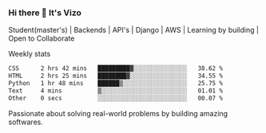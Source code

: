 ### Hi there 👋 It's Vizo

Student(master's) | Backends | API's | Django | AWS |  Learning by building | Open to Collaborate

Weekly stats
<!--START_SECTION:waka-->

```txt
CSS      2 hrs 42 mins   █████████▓░░░░░░░░░░░░░░░   38.62 %
HTML     2 hrs 25 mins   ████████▓░░░░░░░░░░░░░░░░   34.55 %
Python   1 hr 48 mins    ██████▒░░░░░░░░░░░░░░░░░░   25.75 %
Text     4 mins          ▒░░░░░░░░░░░░░░░░░░░░░░░░   01.01 %
Other    0 secs          ░░░░░░░░░░░░░░░░░░░░░░░░░   00.07 %
```

<!--END_SECTION:waka-->


Passionate about solving real-world problems by building amazing softwares.
